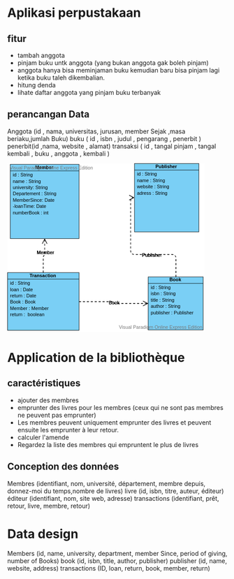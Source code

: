 # Aplikasi perpustakaan

## fitur
* tambah anggota
* pinjam buku untk anggota (yang bukan anggota gak boleh pinjam)
* anggota hanya bisa meminjaman  buku kemudian baru bisa pinjam lagi ketika buku taleh dikembalian.
* hitung denda
* lihate daftar anggota yang pinjam buku terbanyak

## perancangan Data
Anggota (id , nama, universitas, jurusan, member Sejak ,masa beriaku,jumlah Buku)
buku ( id , isbn , judul , pengarang , penerbit )
penerbit(id ,nama, website , alamat)
transaksi ( id , tangal pinjam , tangal kembali , buku , anggota , kembali )

![perancangan Data](/exports/Library-D-Class.png)


# Application de la bibliothèque

## caractéristiques
* ajouter des membres
* emprunter des livres pour les membres (ceux qui ne sont pas membres ne peuvent pas emprunter)
* Les membres peuvent uniquement emprunter des livres et peuvent ensuite les emprunter à leur retour.
* calculer l'amende
* Regardez la liste des membres qui empruntent le plus de livres

## Conception des données
Membres (identifiant, nom, université, département, membre depuis, donnez-moi du temps,nombre de livres)
livre (id, isbn, titre, auteur, éditeur)
éditeur (identifiant, nom, site web, adresse)
transactions (identifiant, prêt, retour, livre, membre, retour)


# Data design
Members (id, name, university, department, member Since, period of giving, number of Books)
book (id, isbn, title, author, publisher)
publisher (id, name, website, address)
transactions (ID, loan, return, book, member, return)